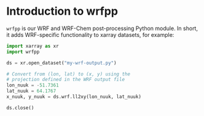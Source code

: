 # Introduction to wrfpp

`wrfpp` is our WRF and WRF-Chem post-processing Python module. In short, it adds WRF-specific functionality to xarray datasets, for example:

```python
import xarray as xr
import wrfpp

ds = xr.open_dataset("my-wrf-output.py")

# Convert from (lon, lat) to (x, y) using the
# projection defined in the WRF output file
lon_nuuk = -51.7361
lat_nuuk = 64.1767
x_nuuk, y_nuuk = ds.wrf.ll2xy(lon_nuuk, lat_nuuk)

ds.close()
```
